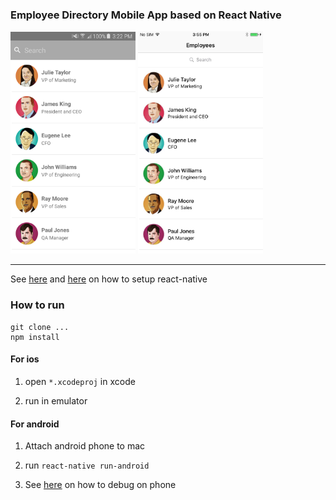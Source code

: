 ### Employee Directory Mobile App based on React Native

<img src="android.png" width="200" />
<img src="ios.jpg" width="200" />

---

See [here](https://facebook.github.io/react-native/docs/getting-started.html#content) and [here](https://facebook.github.io/react-native/docs/android-setup.html#content) on how to setup react-native

### How to run
```
git clone ...
npm install
```

#### For ios

1. open `*.xcodeproj` in xcode

2. run in emulator

#### For android

1. Attach android phone to mac

2. run `react-native run-android`

3. See [here](https://facebook.github.io/react-native/docs/running-on-device-android.html#content) on how to debug on phone
